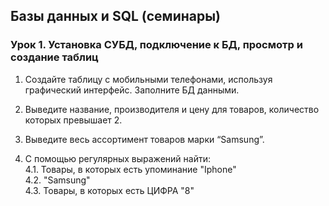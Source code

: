 ## Базы данных и SQL (семинары)
### Урок 1. Установка СУБД, подключение к БД, просмотр и создание таблиц

1. Создайте таблицу с мобильными телефонами, используя
графический интерфейс. Заполните БД данными. 

2. Выведите название, производителя и цену для
товаров, количество которых превышает 2.

3. Выведите весь ассортимент товаров марки “Samsung”.

4. С помощью регулярных выражений найти:<br>
4.1. Товары, в которых есть упоминание "Iphone"<br>
4.2. "Samsung"<br>
4.3. Товары, в которых есть ЦИФРА "8"

